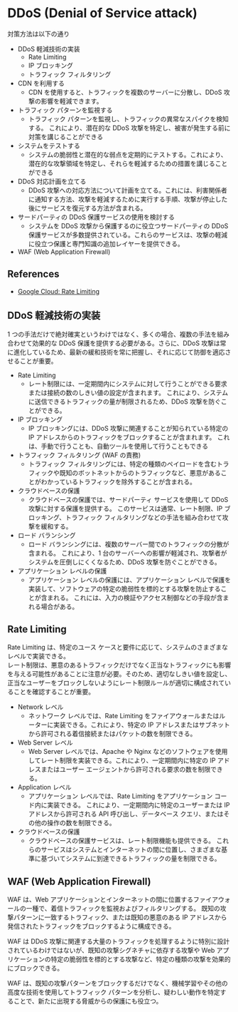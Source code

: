 # DDoS (Denial of Service attack)

対策方法は以下の通り

- DDoS 軽減技術の実装
  - Rate Limiting
  - IP ブロッキング
  - トラフィック フィルタリング
- CDN を利用する
  - CDN を使用すると、トラフィックを複数のサーバーに分散し、DDoS 攻撃の影響を軽減できます。
- トラフィック パターンを監視する
  - トラフィック パターンを監視し、トラフィックの異常なスパイクを検知する。 これにより、潜在的な DDoS 攻撃を特定し、被害が発生する前に対策を講じることができる
- システムをテストする
  - システムの脆弱性と潜在的な弱点を定期的にテストする。これにより、潜在的な攻撃領域を特定し、それらを軽減するための措置を講じることができる
- DDoS 対応計画を立てる
  - DDoS 攻撃への対応方法について計画を立てる。これには、利害関係者に通知する方法、攻撃を軽減するために実行する手順、攻撃が停止した後にサービスを復元する方法が含まれる。
- サードパーティの DDoS 保護サービスの使用を検討する
  - システムを DDoS 攻撃から保護するのに役立つサードパーティの DDoS 保護サービスが多数提供されている。これらのサービスは、攻撃の軽減に役立つ保護と専門知識の追加レイヤーを提供できる。
- WAF (Web Application Firewall)

## References

- [Google Cloud: Rate Limiting](https://cloud.google.com/service-infrastructure/docs/rate-limiting?hl=ja)

## DDoS 軽減技術の実装

1 つの手法だけで絶対確実というわけではなく、多くの場合、複数の手法を組み合わせて効果的な DDoS 保護を提供する必要がある。さらに、DDoS 攻撃は常に進化しているため、最新の緩和技術を常に把握し、それに応じて防御を適応させることが重要。

- Rate Limiting
  - レート制限には、一定期間内にシステムに対して行うことができる要求または接続の数のしきい値の設定が含まれます。 これにより、システムに送信できるトラフィックの量が制限されるため、DDoS 攻撃を防ぐことができる。
- IP ブロッキング
  - IP ブロッキングには、DDoS 攻撃に関連することが知られている特定の IP アドレスからのトラフィックをブロックすることが含まれます。 これは、手動で行うことも、自動ツールを使用して行うこともできる
- トラフィック フィルタリング (WAF の責務)
  - トラフィック フィルタリングには、特定の種類のペイロードを含むトラフィックや既知のボットネットからのトラフィックなど、悪意があることがわかっているトラフィックを除外することが含まれる。
- クラウドベースの保護
  - クラウドベースの保護では、サードパーティ サービスを使用して DDoS 攻撃に対する保護を提供する。 このサービスは通常、レート制限、IP ブロッキング、トラフィック フィルタリングなどの手法を組み合わせて攻撃を緩和する。
- ロード バランシング
  - ロード バランシングには、複数のサーバー間でのトラフィックの分散が含まれる。 これにより、1 台のサーバーへの影響が軽減され、攻撃者がシステムを圧倒しにくくなるため、DDoS 攻撃を防ぐことができる。
- アプリケーション レベルの保護
  - アプリケーション レベルの保護には、アプリケーション レベルで保護を実装して、ソフトウェアの特定の脆弱性を標的とする攻撃を防止することが含まれる。 これには、入力の検証やアクセス制御などの手段が含まれる場合がある。

## Rate Limiting

Rate Limiting は、特定のユース ケースと要件に応じて、システムのさまざまなレベルで実装できる。  
レート制限は、悪意のあるトラフィックだけでなく正当なトラフィックにも影響を与える可能性があることに注意が必要。そのため、適切なしきい値を設定し、正当なユーザーをブロックしないようにレート制限ルールが適切に構成されていることを確認することが重要。

- Network レベル
  - ネットワーク レベルでは、Rate Limiting をファイアウォールまたはルーターに実装できる。これにより、特定の IP アドレスまたはサブネットから許可される着信接続またはパケットの数を制限できる。
- Web Server レベル
  - Web Server レベルでは、Apache や Nginx などのソフトウェアを使用してレート制限を実装できる。これにより、一定期間内に特定の IP アドレスまたはユーザー エージェントから許可される要求の数を制限できる。
- Application レベル
  - アプリケーション レベルでは、Rate Limiting をアプリケーション コード内に実装できる。 これにより、一定期間内に特定のユーザーまたは IP アドレスから許可される API 呼び出し、データベース クエリ、またはその他の操作の数を制限できる。
- クラウドベースの保護
  - クラウドベースの保護サービスは、レート制限機能も提供できる。 これらのサービスはシステムとインターネットの間に位置し、さまざまな基準に基づいてシステムに到達できるトラフィックの量を制限できる。

## WAF (Web Application Firewall)

WAF は、Web アプリケーションとインターネットの間に位置するファイアウォールの一種で、着信トラフィックを監視およびフィルタリングする。
既知の攻撃パターンに一致するトラフィック、または既知の悪意のある IP アドレスから発信されたトラフィックをブロックするように構成できる。

WAF は DDoS 攻撃に関連する大量のトラフィックを処理するように特別に設計されているわけではないが、既知の攻撃シグネチャに依存する攻撃や Web アプリケーションの特定の脆弱性を標的とする攻撃など、特定の種類の攻撃を効果的にブロックできる。

WAF は、既知の攻撃パターンをブロックするだけでなく、機械学習やその他の高度な技術を使用してトラフィック パターンを分析し、疑わしい動作を特定することで、新たに出現する脅威からの保護にも役立つ。
